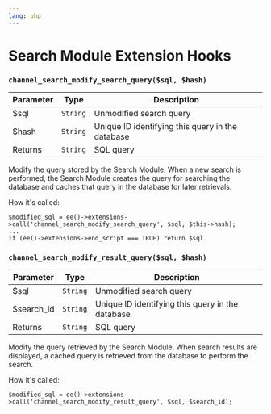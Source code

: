 ```yaml
---
lang: php
---
```


<!--
    This source file is part of the open source project
    ExpressionEngine User Guide (https://github.com/ExpressionEngine/ExpressionEngine-User-Guide)

    @link      https://expressionengine.com/
    @copyright Copyright (c) 2003-2020, Packet Tide, LLC (https://ellislab.com)
    @license   https://expressionengine.com/license Licensed under Apache License, Version 2.0
-->

# Search Module Extension Hooks

### `channel_search_modify_search_query($sql, $hash)`

| Parameter | Type     | Description                                      |
| --------- | -------- | ------------------------------------------------ |
| \$sql     | `String` | Unmodified search query                          |
| \$hash    | `String` | Unique ID identifying this query in the database |
| Returns   | `String` | SQL query                                        |

Modify the query stored by the Search Module. When a new search is performed, the Search Module creates the query for searching the database and caches that query in the database for later retrievals.

How it's called:

    $modified_sql = ee()->extensions->call('channel_search_modify_search_query', $sql, $this->hash);
    ...
    if (ee()->extensions->end_script === TRUE) return $sql

### `channel_search_modify_result_query($sql, $hash)`

| Parameter   | Type     | Description                                      |
| ----------- | -------- | ------------------------------------------------ |
| \$sql       | `String` | Unmodified search query                          |
| \$search_id | `String` | Unique ID identifying this query in the database |
| Returns     | `String` | SQL query                                        |

Modify the query retrieved by the Search Module. When search results are displayed, a cached query is retrieved from the database to perform the search.

How it's called:

    $modified_sql = ee()->extensions->call('channel_search_modify_result_query', $sql, $search_id);
